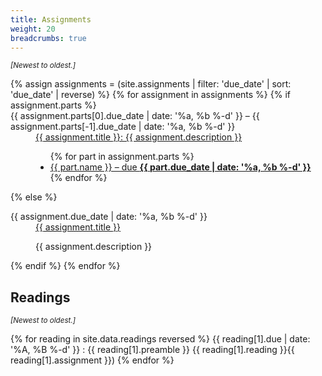 ```yaml
---
title: Assignments
weight: 20
breadcrumbs: true
---
```


<i><small>[Newest to oldest.]</small></i>

<dl>
{% assign assignments = (site.assignments | filter: 'due_date' | sort: 'due_date' | reverse) %}
{% for assignment in assignments %}
{% if assignment.parts %}

<dt>{{ assignment.parts[0].due_date | date: '%a, %b %-d' }} – {{ assignment.parts[-1].due_date | date: '%a, %b %-d' }}</dt>
<dd><a href="{{ assignment.url }}">{{ assignment.title }}: {{ assignment.description }}</a><ul>
{% for part in assignment.parts %}
  <li><a href="{{ assignment.url }}#{{ part.tag }}">{{ part.name }} – due <b>{{ part.due_date | date: '%a, %b %-d' }}</b></a></li>
{% endfor %}
</ul></dd>

{% else %}

<dt>{{ assignment.due_date | date: '%a, %b %-d' }}</dt>
<dd><a href="{{ assignment.url }}">{{ assignment.title }}</a>
<p>{{ assignment.description }}</p></dd>

{% endif %}
{% endfor %}
</dl>


## Readings

<i><small>[Newest to oldest.]</small></i>

{% for reading in site.data.readings reversed %}
{{ reading[1].due | date: '%A, %B %-d' }}
: {{ reading[1].preamble }} {{ reading[1].reading }}{{ reading[1].assignment }})
{% endfor %}

